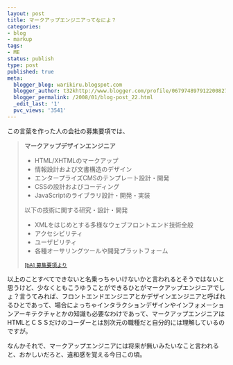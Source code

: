 ```yaml
---
layout: post
title: マークアップエンジニアってなによ？
categories:
- blog
- markup
tags:
- ME
status: publish
type: post
published: true
meta:
  blogger_blog: warikiru.blogspot.com
  blogger_author: t32khttp://www.blogger.com/profile/06797489791220082722noreply@blogger.com
  blogger_permalink: /2008/01/blog-post_22.html
  _edit_last: '1'
  pvc_views: '3541'
---
```

この言葉を作った人の会社の募集要項では、
<blockquote><span style="font-weight: bold;">マークアップデザインエンジニア</span>
<ul>
	<li>HTML/XHTMLのマークアップ</li>
	<li>情報設計および文書構造のデザイン</li>
	<li>エンタープライズCMSのテンプレート設計・開発</li>
	<li>CSSの設計およびコーディング</li>
	<li>JavaScriptのライブラリ設計・開発・実装</li>
</ul>
以下の技術に関する研究・設計・開発
<ul>
	<li>XMLをはじめとする多様なウェブフロントエンド技術全般</li>
	<li>アクセシビリティ</li>
	<li>ユーザビリティ</li>
	<li>各種オーサリングツールや開発プラットフォーム</li>
</ul>
<span style="font-size: 85%;"><a href="http://www.b-architects.com/careers/jobs">[bA] 募集要項より</a></span></blockquote>
以上のことすべてできないと名乗っちゃいけないかと言われるとそうではないと思うけど、少なくともこうゆうことができるひとがマークアップエンジニアでしょ？言うてみれば、フロントエンドエンジニアとかデザインエンジニアと呼ばれるひとであって、場合によっちゃインタラクションデザインやインフォメーションアーキテクチャとかの知識も必要なわけであって、マークアップエンジニアはHTMLとＣＳＳだけのコーダーとは別次元の職種だと自分的には理解しているのですが。

なんかそれで、マークアップエンジニアには将来が無いみたいなこと言われると、おかしいだろと、違和感を覚える今日この頃。
